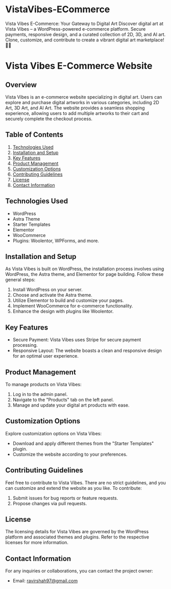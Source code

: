 # VistaVibes-ECommerce
Vista Vibes E-Commerce: Your Gateway to Digital Art  Discover digital art at Vista Vibes – a WordPress-powered e-commerce platform. Secure payments, responsive design, and a curated collection of 2D, 3D, and AI art. Clone, customize, and contribute to create a vibrant digital art marketplace! 🎨✨


# Vista Vibes E-Commerce Website

## Overview

Vista Vibes is an e-commerce website specializing in digital art. Users can explore and purchase digital artworks in various categories, including 2D Art, 3D Art, and AI Art. The website provides a seamless shopping experience, allowing users to add multiple artworks to their cart and securely complete the checkout process.

## Table of Contents

1. [Technologies Used](#technologies-used)
2. [Installation and Setup](#installation-and-setup)
3. [Key Features](#key-features)
4. [Product Management](#product-management)
5. [Customization Options](#customization-options)
6. [Contributing Guidelines](#contributing-guidelines)
7. [License](#license)
8. [Contact Information](#contact-information)

## Technologies Used

- WordPress
- Astra Theme
- Starter Templates
- Elementor
- WooCommerce
- Plugins: Woolentor, WPForms, and more.

## Installation and Setup

As Vista Vibes is built on WordPress, the installation process involves using WordPress, the Astra theme, and Elementor for page building. Follow these general steps:

1. Install WordPress on your server.
2. Choose and activate the Astra theme.
3. Utilize Elementor to build and customize your pages.
4. Implement WooCommerce for e-commerce functionality.
5. Enhance the design with plugins like Woolentor.

## Key Features

- Secure Payment: Vista Vibes uses Stripe for secure payment processing.
- Responsive Layout: The website boasts a clean and responsive design for an optimal user experience.

## Product Management

To manage products on Vista Vibes:

1. Log in to the admin panel.
2. Navigate to the "Products" tab on the left panel.
3. Manage and update your digital art products with ease.

## Customization Options

Explore customization options on Vista Vibes:

- Download and apply different themes from the "Starter Templates" plugin.
- Customize the website according to your preferences.

## Contributing Guidelines

Feel free to contribute to Vista Vibes. There are no strict guidelines, and you can customize and extend the website as you like. To contribute:

1. Submit issues for bug reports or feature requests.
2. Propose changes via pull requests.

## License

The licensing details for Vista Vibes are governed by the WordPress platform and associated themes and plugins. Refer to the respective licenses for more information.

## Contact Information

For any inquiries or collaborations, you can contact the project owner:
- Email: ravirshah97@gmail.com

